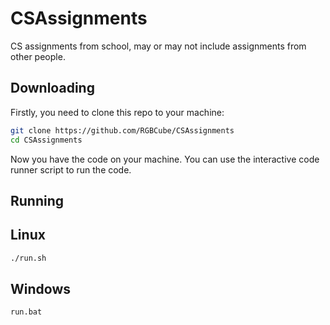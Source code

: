 # CSAssignments

CS assignments from school, may or may not include assignments from other people.

## Downloading

Firstly, you need to clone this repo to your machine:

```bash
git clone https://github.com/RGBCube/CSAssignments
cd CSAssignments
```

Now you have the code on your machine. You can use the interactive code runner script to run the
code.

## Running

## Linux

```bash
./run.sh
```

## Windows

```bat
run.bat
```
